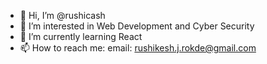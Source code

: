 - 👋 Hi, I’m @rushicash
- 👀 I’m interested in Web Development and Cyber Security
- 🌱 I’m currently learning React 
- 📫 How to reach me: email: rushikesh.j.rokde@gmail.com

<!---
rushicash/rushicash is a ✨ special ✨ repository because its `README.md` (this file) appears on your GitHub profile.
You can click the Preview link to take a look at your changes.
- 💞️ I’m looking to collaborate on 
--->
